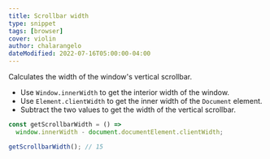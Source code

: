 ```yaml
---
title: Scrollbar width
type: snippet
tags: [browser]
cover: violin
author: chalarangelo
dateModified: 2022-07-16T05:00:00-04:00
---
```


Calculates the width of the window's vertical scrollbar.


- Use `Window.innerWidth` to get the interior width of the window.
- Use `Element.clientWidth` to get the inner width of the `Document` element.
- Subtract the two values to get the width of the vertical scrollbar.

```js
const getScrollbarWidth = () =>
  window.innerWidth - document.documentElement.clientWidth;
```

```js
getScrollbarWidth(); // 15
```

